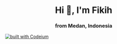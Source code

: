 <h1 align="center">Hi 👋, I'm Fikih</h1>
<h3 align="center">from Medan, Indonesia</h3>


[![built with Codeium](https://codeium.com/badges/main)](https://codeium.com)
